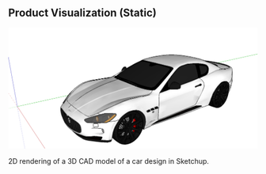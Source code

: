##  Product Visualization (Static)

![](resources/images/vis/Sketchup_car_model.png) <!-- .element width="60%" -->

<p>
  <span>2D rendering of a 3D CAD model of a car design in Sketchup.</span><!-- .element: class="caption" -->
</p><!-- .element: class="caption-wrapper" -->
